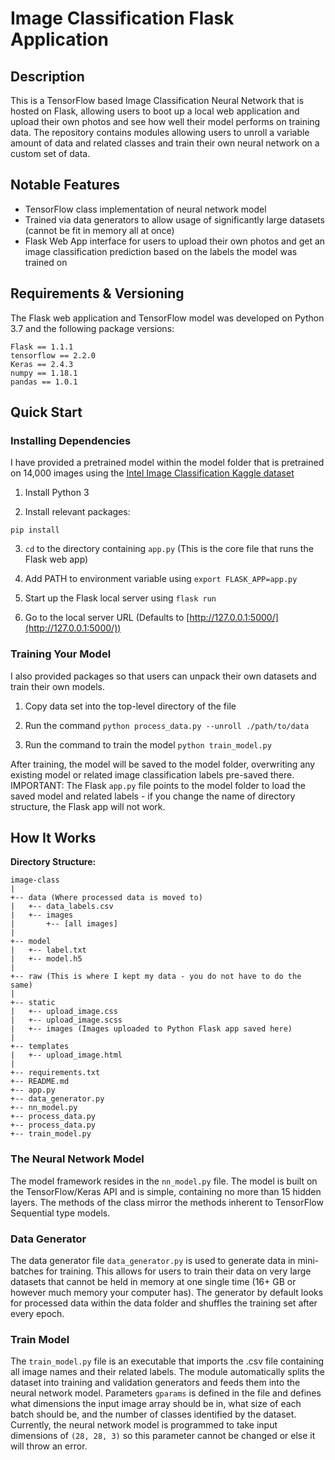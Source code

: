 # Image Classification Flask Application
## Description

This is a TensorFlow based Image Classification Neural Network that is hosted on Flask, allowing users to boot up a local web application and upload their own photos and see how well their model performs on training data. The repository contains modules allowing users to unroll a variable amount of data and related classes and train their own neural network on a custom set of data.

## Notable Features

- TensorFlow class implementation of neural network model
- Trained via data generators to allow usage of significantly large datasets (cannot be fit in memory all at once)
- Flask Web App interface for users to upload their own photos and get an image classification prediction based on the labels the model was trained on

## Requirements & Versioning

The Flask web application and TensorFlow model was developed on Python 3.7 and the following package versions:

    Flask == 1.1.1
    tensorflow == 2.2.0
    Keras == 2.4.3
    numpy == 1.18.1
    pandas == 1.0.1

## Quick Start
### Installing Dependencies

I have provided a pretrained model within the model folder that is pretrained on 14,000 images using the [Intel Image Classification Kaggle dataset](https://www.kaggle.com/puneet6060/intel-image-classification)

1. Install Python 3

2. Install relevant packages:
  ```
  pip install
  ```
  
3. `cd` to the directory containing `app.py` (This is the core file that runs the Flask web app)

4. Add PATH to environment variable using `export FLASK_APP=app.py`

5. Start up the Flask local server using `flask run`

6. Go to the local server URL (Defaults to [http://127.0.0.1:5000/](http://127.0.0.1:5000/))

### Training Your Model

I also provided packages so that users can unpack their own datasets and train their own models.

1. Copy data set into the top-level directory of the file

2. Run the command `python process_data.py --unroll ./path/to/data`

3. Run the command to train the model `python train_model.py`

After training, the model will be saved to the model folder, overwriting any existing model or related image classification labels pre-saved there. IMPORTANT: The Flask `app.py` file points to the model folder to load the saved model and related labels - if you change the name of directory structure, the Flask app will not work.

## How It Works

**Directory Structure:**

```
image-class
|
+-- data (Where processed data is moved to)
|   +-- data_labels.csv
|   +-- images
|       +-- [all images]
|
+-- model
|   +-- label.txt
|   +-- model.h5
|
+-- raw (This is where I kept my data - you do not have to do the same)
|
+-- static
|   +-- upload_image.css
|   +-- upload_image.scss
|   +-- images (Images uploaded to Python Flask app saved here)
|
+-- templates
|   +-- upload_image.html
|
+-- requirements.txt
+-- README.md
+-- app.py
+-- data_generator.py
+-- nn_model.py
+-- process_data.py
+-- process_data.py
+-- train_model.py
```

### The Neural Network Model

The model framework resides in the `nn_model.py` file. The model is built on the TensorFlow/Keras API and is simple, containing no more than 15 hidden layers. The methods of the class mirror the methods inherent to TensorFlow Sequential type models.

### Data Generator

The data generator file `data_generator.py` is used to generate data in mini-batches for training. This allows for users to train their data on very large datasets that cannot be held in memory at one single time (16+ GB or however much memory your computer has). The generator by default looks for processed data within the data folder and shuffles the training set after every epoch.

### Train Model

The `train_model.py` file is an executable that imports the .csv file containing all image names and their related labels. The module automatically splits the dataset into training and validation generators and feeds them into the neural network model. Parameters `gparams` is defined in the file and defines what dimensions the input image array should be in, what size of each batch should be, and the number of classes identified by the dataset. Currently, the neural network model is programmed to take input dimensions of `(28, 28, 3)` so this parameter cannot be changed or else it will throw an error.

